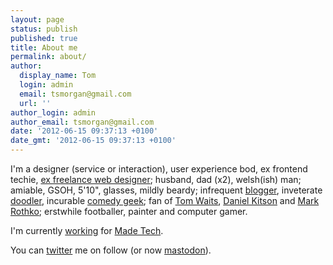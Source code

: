 ```yaml
---
layout: page
status: publish
published: true
title: About me
permalink: about/
author:
  display_name: Tom
  login: admin
  email: tsmorgan@gmail.com
  url: ''
author_login: admin
author_email: tsmorgan@gmail.com
date: '2012-06-15 09:37:13 +0100'
date_gmt: '2012-06-15 09:37:13 +0100'
---
```


I'm a designer (service or interaction), user experience bod, ex frontend techie, [ex freelance web designer](http://morganesque.com/); husband, dad (x2), welsh(ish) man; amiable, GSOH, 5'10", glasses, mildly beardy; infrequent [blogger](http://ghijklmno.net/archive/), inveterate [doodler](https://www.instagram.com/mootedoodle/), incurable [comedy geek](https://gentlecemetery.com/); fan of [Tom Waits](https://www.youtube.com/watch?v=WPnOEiehONQ&list=PLN4iuKdspbOxIvZnc0g5duv8RCiCSXYxy), [Daniel Kitson](https://www.youtube.com/watch?v=ImJ9b-EfkJg&t=7s) and [Mark Rothko](https://www.google.co.uk/search?tbm=isch&q=mark+rothko+paintings); erstwhile footballer, painter and computer gamer. 

I'm currently [working](https://www.linkedin.com/in/tsmorgan/) for [Made Tech](http://madetech.com/).

<!-- not unlike a young Eric&nbsp;Morecambe&nbsp;(not so young anymore) -->
<!-- [UK Health Security Agency](https://www.gov.uk/government/organisations/uk-health-security-agency).-->

You can [twitter](http://twitter.com/tsmz/) me on follow (or now <a rel="me" href="https://mastodon.social/@tsmz">mastodon</a>).
